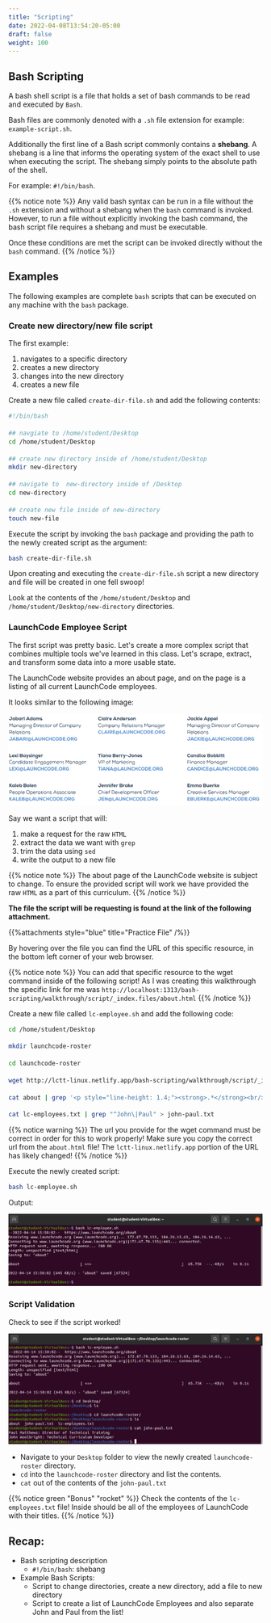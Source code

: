 ```yaml
---
title: "Scripting"
date: 2022-04-08T13:54:20-05:00
draft: false
weight: 100
---
```


## Bash Scripting

A bash shell script is a file that holds a set of bash commands to be read and executed by `Bash`.

Bash files are commonly denoted with a `.sh` file extension for example: `example-script.sh`.

Additionally the first line of a Bash script commonly contains a **shebang**. A shebang is a line that informs the operating system of the exact shell to use when executing the script. The shebang simply points to the absolute path of the shell.

For example: `#!/bin/bash`.

{{% notice note %}}
Any valid bash syntax can be run in a file without the `.sh` extension and without a shebang when the `bash` command is invoked. However, to run a file without explicitly invoking the bash command, the bash script file requires a shebang and must be executable. 

Once these conditions are met the script can be invoked directly without the `bash` command.
{{% /notice %}}

## Examples

The following examples are complete `bash` scripts that can be executed on any machine with the `bash` package.

### Create new directory/new file script

The first example:

1. navigates to a specific directory
1. creates a new directory
1. changes into the new directory
1. creates a new file

Create a new file called `create-dir-file.sh` and add the following contents:

```bash
#!/bin/bash

## navgiate to /home/student/Desktop
cd /home/student/Desktop

## create new directory inside of /home/student/Desktop
mkdir new-directory

## navigate to  new-directory inside of /Desktop
cd new-directory

## create new file inside of new-directory
touch new-file
```

Execute the script by invoking the `bash` package and providing the path to the newly created script as the argument:

```bash
bash create-dir-file.sh
```

Upon creating and executing the `create-dir-file.sh` script a new directory and file will be created in one fell swoop!

Look at the contents of the `/home/student/Desktop` and `/home/student/Desktop/new-directory` directories.

### LaunchCode Employee Script

The first script was pretty basic. Let's create a more complex script that combines multiple tools we've learned in this class. Let's scrape, extract, and transform some data into a more usable state.

The LaunchCode website provides an about page, and on the page is a listing of all current LaunchCode employees.

It looks similar to the following image:

![LC about page output](pictures/lc-about.png?classes=border)

Say we want a script that will: 
1. make a request for the raw `HTML`
1. extract the data we want with `grep`
1. trim the data using `sed`
1. write the output to a new file

{{% notice note %}}
The about page of the LaunchCode website is subject to change. To ensure the provided script will work we have provided the raw `HTML` as a part of this curriculum.
{{% /notice %}}

**The file the script will be requesting is found at the link of the following attachment.**

{{%attachments style="blue" title="Practice File" /%}}

By hovering over the file you can find the URL of this specific resource, in the bottom left corner of your web browser.

{{% notice note %}}
You can add that specific resource to the wget command inside of the following script! As I was creating this walkthrough the specific link for me was `http://localhost:1313/bash-scripting/walkthrough/script/_index.files/about.html`
{{% /notice %}}

 Create a new file called `lc-employee.sh` and add the following code:

```bash
cd /home/student/Desktop

mkdir launchcode-roster

cd launchcode-roster

wget http://lctt-linux.netlify.app/bash-scripting/walkthrough/script/_index.files/about.html

cat about | grep '<p style="line-height: 1.4;"><strong>.*</strong><br/>.*<br/>' | sed 's/^.*<strong>//g' | sed 's/<\/strong><br\/>/: /g' | sed 's/<br\/>.*$//g' > lc-employees.txt

cat lc-employees.txt | grep "^John\|Paul" > john-paul.txt
```

{{% notice warning %}}
The url you provide for the wget command must be correct in order for this to work properly! Make sure you copy the correct url from the `about.html` file! The `lctt-linux.netlify.app` portion of the URL has likely changed!
{{% /notice %}}

Execute the newly created script: 

```bash
bash lc-employee.sh
```

Output:

![bash lc-employee.sh output](pictures/bash-lc-employee.png?classes=border)

### Script Validation

Check to see if the script worked!

![validation](pictures/validation.png?classes=border)

- Navigate to your `Desktop` folder to view the newly created `launchcode-roster` directory.
- `cd` into the `launchcode-roster` directory and list the contents.
- `cat` out of the contents of the `john-paul.txt`

{{% notice green "Bonus" "rocket" %}}
 Check the contents of the `lc-employees.txt` file! Inside should be all of the employees of LaunchCode with their titles.
{{% /notice %}}


## Recap:
- Bash scripting description
  - `#!/bin/bash`: shebang
- Example Bash Scripts:
  - Script to change directories, create a new directory, add a file to new directory
  - Script to create a list of LaunchCode Employees and also separate John and Paul from the list!